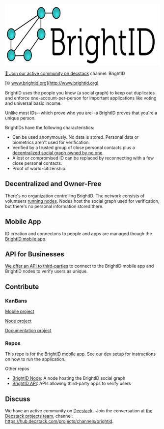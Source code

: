 <img height="200px" src="images/logo-31.jpg"/>

[💬 Join our active community on decstack](https://hub.decstack.com/signup_user_complete/?id=wutow3kb6bda5bhptir6aapyfh) channel: BrightID

[🌐 www.brightid.org](http://www.brightid.org)

BrightID uses the people you know (a social graph) to keep out duplicates and enforce one-account-per-person for important applications like voting and universal basic income.

Unlike most IDs--which prove who you are--a BrightID proves that you're a unique person.

BrightIDs have the following characteristics:
* Can be used anonymously. No data is stored. Personal data or biometrics aren't used for verification.
* Verified by a trusted group of close personal contacts plus a [decentralized social graph owned by no one](#decentralized-and-owner-free).
* A lost or compromised ID can be replaced by reconnecting with a few close personal contacts.
* Proof of world-citizenship.

## Decentralized and Owner-Free

There's no organization controlling BrightID. The network consists of volunteers [running nodes](https://github.com/BrightID/BrightID-Node).  Nodes host the social graph used for verification, but there's no personal information stored there.

## Mobile App

ID creation and connectons to people and apps are managed though the [BrightID mobile app](https://github.com/BrightID/BrightID/wiki/BrightID---Full-Mobile-Spec).

## API for Businesses

[We offer an API to third-parties](https://github.com/BrightID/BrightID-API) to connect to the BrightID mobile app and BrightID nodes to verify users as unique.

## Contribute

### KanBans
[Mobile project](https://github.com/BrightID/BrightID/projects/2 )

[Node project](https://github.com/BrightID/BrightID-Node/projects/1)

[Documentation project](https://github.com/orgs/BrightID/projects/2)

### Repos
This repo is for the [BrightID mobile app](https://github.com/BrightID/BrightID/wiki/BrightID---Full-Mobile-Spec).
See our [dev setup](https://github.com/BrightID/BrightID/wiki/Development-Guide) for instructions on how to run the application.

Other repos
* [BrightID Node](https://github.com/BrightID/BrightID-Node): A node hosting the BrightID social graph
* [BrightID API](https://github.com/BrightID/BrightID-API): APIs allowing third-party apps to verify users

## Discuss

We have an active community on [Decstack](http://decstack.com/)--Join the conversation at [the Decstack projects team](https://hub.decstack.com/signup_user_complete/?id=wutow3kb6bda5bhptir6aapyfh), channel: https://hub.decstack.com/projects/channels/brightid.

